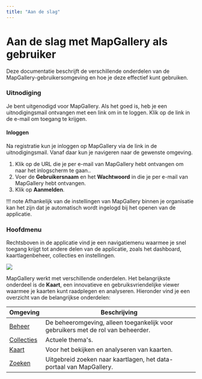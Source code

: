 ```yaml
---
title: "Aan de slag"
---
```


# Aan de slag met MapGallery als gebruiker

Deze documentatie beschrijft de verschillende onderdelen van de MapGallery-gebruikersomgeving en hoe je deze effectief kunt gebruiken.

### Uitnodiging

Je bent uitgenodigd voor MapGallery. Als het goed is, heb je een uitnodigingsmail ontvangen met een link om in te
loggen. Klik op de link in de e-mail om toegang te krijgen.

#### Inloggen

Na registratie kun je inloggen op MapGallery via de link in de uitnodigingsmail. Vanaf daar kun je navigeren naar de
gewenste omgeving.

1. Klik op de URL die je per e-mail van MapGallery hebt ontvangen om naar het inlogscherm te gaan..
1. Voer de **Gebruikersnaam** en het **Wachtwoord** in die je per e-mail van MapGallery hebt ontvangen.
1. Klik op **Aanmelden**.

!!! note
    Afhankelijk van de instellingen van MapGallery binnen je organisatie kan het zijn dat je automatisch wordt ingelogd bij
    het openen van de applicatie.

### Hoofdmenu

Rechtsboven in de applicatie vind je een navigatiemenu waarmee je snel toegang krijgt tot andere delen van de applicatie, zoals
het dashboard, kaartlagenbeheer, collecties en instellingen.

![](/assets/img/user-main-menu.png)

MapGallery werkt met verschillende onderdelen. Het belangrijkste onderdeel is de **Kaart**, een innovatieve en
gebruiksvriendelijke viewer waarmee je kaarten kunt raadplegen en analyseren. Hieronder vind je een overzicht van de
belangrijkse onderdelen:

| Omgeving                   | Beschrijving                                                                     |
|----------------------------|----------------------------------------------------------------------------------|
| [Beheer](../admin/)        | De beheeromgeving, alleen toegankelijk voor gebruikers met de rol van beheerder. |
| [Collecties](collections/) | Actuele thema's.                                                                 | 
| [Kaart](map/)              | Voor het bekijken en analyseren van kaarten.                                     | 
| [Zoeken](search/)          | Uitgebreid zoeken naar kaartlagen, het data-portaal van MapGallery.              | 

